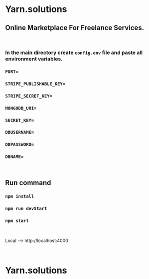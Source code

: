 # Yarn.solutions

## Online Marketplace For Freelance Services.

<br>

### In the main directory create `config.env` file and paste all environment variables.

### `PORT=`

### `STRIPE_PUBLISHABLE_KEY=`

### `STRIPE_SECRET_KEY=`

### `MONGODB_URI=`

### `SECRET_KEY=`

### `DBUSERNAME=`

### `DBPASSWORD=`

### `DBNAME=`

<br>

## Run command

### `npm install`

### `npm run devStart`

### `npm start`

<br>

Local --> http://localhost:4000

<br>

# Yarn.solutions
